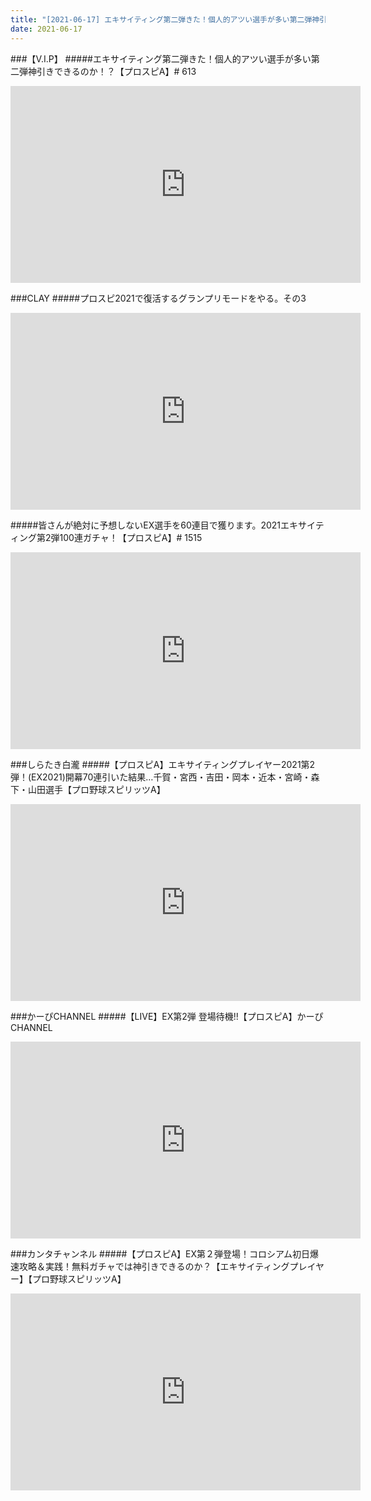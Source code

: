 ```yaml
---
title: "[2021-06-17] エキサイティング第二弾きた！個人的アツい選手が多い第二弾神引きできるのか！？【プロスピA】# 613 他"
date: 2021-06-17
---
```

###【V.I.P】
#####エキサイティング第二弾きた！個人的アツい選手が多い第二弾神引きできるのか！？【プロスピA】# 613
<iframe width="560" height="315" src="https://www.youtube.com/embed/G0IFkBHIsGY" frameborder="0" allow="accelerometer; autoplay; clipboard-write; encrypted-media; gyroscope; picture-in-picture" allowfullscreen></iframe>

###CLAY
#####プロスピ2021で復活するグランプリモードをやる。その3
<iframe width="560" height="315" src="https://www.youtube.com/embed/WV7BAVQ3otY" frameborder="0" allow="accelerometer; autoplay; clipboard-write; encrypted-media; gyroscope; picture-in-picture" allowfullscreen></iframe>

#####皆さんが絶対に予想しないEX選手を60連目で獲ります。2021エキサイティング第2弾100連ガチャ！【プロスピA】# 1515
<iframe width="560" height="315" src="https://www.youtube.com/embed/VnXRkwFAmi8" frameborder="0" allow="accelerometer; autoplay; clipboard-write; encrypted-media; gyroscope; picture-in-picture" allowfullscreen></iframe>

###しらたき白瀧
#####【プロスピA】エキサイティングプレイヤー2021第2弾！(EX2021)開幕70連引いた結果…千賀・宮西・吉田・岡本・近本・宮崎・森下・山田選手【プロ野球スピリッツA】
<iframe width="560" height="315" src="https://www.youtube.com/embed/zMWRf5v2ry4" frameborder="0" allow="accelerometer; autoplay; clipboard-write; encrypted-media; gyroscope; picture-in-picture" allowfullscreen></iframe>

###かーぴCHANNEL
#####【LIVE】EX第2弾 登場待機!!【プロスピA】かーぴCHANNEL
<iframe width="560" height="315" src="https://www.youtube.com/embed/zMZudZAVKKw" frameborder="0" allow="accelerometer; autoplay; clipboard-write; encrypted-media; gyroscope; picture-in-picture" allowfullscreen></iframe>

###カンタチャンネル
#####【プロスピA】EX第２弾登場！コロシアム初日爆速攻略＆実践！無料ガチャでは神引きできるのか？【エキサイティングプレイヤー】【プロ野球スピリッツA】
<iframe width="560" height="315" src="https://www.youtube.com/embed/kdqJD5nBFsc" frameborder="0" allow="accelerometer; autoplay; clipboard-write; encrypted-media; gyroscope; picture-in-picture" allowfullscreen></iframe>

